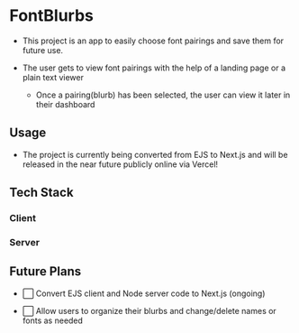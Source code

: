 # FontBlurbs

- This project is an app to easily choose font pairings and save them for future use.

- The user gets to view font pairings with the help of a landing page or a plain text viewer
    - Once a pairing(blurb) has been selected, the user can view it later in their dashboard

## Usage

- The project is currently being converted from EJS to Next.js and will be released in the near future publicly online via Vercel!

## Tech Stack

### Client

### Server

## Future Plans

- ⬜️ Convert EJS client and Node server code to Next.js (ongoing)

- ⬜️ Allow users to organize their blurbs and change/delete names or fonts as needed
